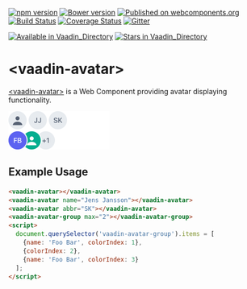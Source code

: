 [![npm version](https://badgen.net/npm/v/@vaadin/vaadin-avatar)](https://www.npmjs.com/package/@vaadin/vaadin-avatar)
[![Bower version](https://badgen.net/github/release/vaadin/vaadin-avatar)](https://github.com/vaadin/vaadin-avatar/releases)
[![Published on webcomponents.org](https://img.shields.io/badge/webcomponents.org-published-blue.svg)](https://www.webcomponents.org/element/vaadin/vaadin-avatar)
[![Build Status](https://travis-ci.org/vaadin/vaadin-avatar.svg?branch=master)](https://travis-ci.org/vaadin/vaadin-avatar)
[![Coverage Status](https://coveralls.io/repos/github/vaadin/vaadin-avatar/badge.svg?branch=master)](https://coveralls.io/github/vaadin/vaadin-avatar?branch=master)
[![Gitter](https://badges.gitter.im/Join%20Chat.svg)](https://gitter.im/vaadin/web-components?utm_source=badge&utm_medium=badge&utm_campaign=pr-badge)

[![Available in Vaadin_Directory](https://img.shields.io/vaadin-directory/v/vaadinvaadin-avatar.svg)](https://vaadin.com/directory/component/vaadinvaadin-avatar)
[![Stars in Vaadin_Directory](https://img.shields.io/vaadin-directory/stars/vaadinvaadin-avatar.svg)](https://vaadin.com/directory/component/vaadinvaadin-avatar)

# &lt;vaadin-avatar&gt;

[&lt;vaadin-avatar&gt;](https://vaadin.com/components/vaadin-avatar) is a Web Component providing avatar displaying functionality.

[<img src="https://raw.githubusercontent.com/vaadin/vaadin-avatar/master/screenshot.png" width="200" alt="Screenshot of vaadin-avatar">](https://vaadin.com/components/vaadin-avatar)

## Example Usage

```html
<vaadin-avatar></vaadin-avatar>
<vaadin-avatar name="Jens Jansson"></vaadin-avatar>
<vaadin-avatar abbr="SK"></vaadin-avatar>
<vaadin-avatar-group max="2"></vaadin-avatar-group>
<script>
  document.querySelector('vaadin-avatar-group').items = [
    {name: 'Foo Bar', colorIndex: 1},
    {colorIndex: 2},
    {name: 'Foo Bar', colorIndex: 3}
  ];
</script>
```
